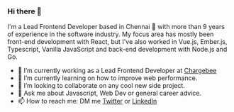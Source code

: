 ### Hi there 👋

I'm a Lead Frontend Developer based in Chennai 🌊 with more than 9 years of experience in the software industry. My focus area has mostly been front-end development with React, but I've also worked in Vue.js, Ember.js, Typescript, Vanilla JavaScript and back-end development with Node.js and Go.

- 🔭  I’m currently working as a Lead Frontend Developer at [Chargebee](https://www.chargebee.com/)
- 🌱  I’m currently learning on how to improve web performance.
- 👯  I’m looking to collaborate on any cool new side project.
- 💬  Ask me about Javascript, Web Dev or general career advice.
- 📫  How to reach me: DM me [Twitter](https://twitter.com/nileshrathi01) or [LinkedIn](https://www.linkedin.com/in/rathinilesh/)
